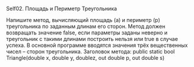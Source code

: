 Self02. Площадь и Периметр Треугольника

Напишите метод, вычисляющий площадь (a) и периметр (p)
треугольника по заданным длинам его сторон. Метод
должен возвращать значение false, если параметры
заданы неверно и треугольник с такими длинами
построить нельзя или true в случае успеха.
В основной программе вводятся значения трёх
вещественных чисел – сторон треугольника.
Заголовок метода:
public static bool Triangle(double x, double y, doublez, out double p, out double s)